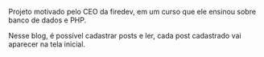 Projeto motivado pelo CEO da firedev, em um curso que ele ensinou sobre banco de dados e PHP.

Nesse blog, é possível cadastrar posts e ler, cada post cadastrado vai aparecer na tela inicial. 
